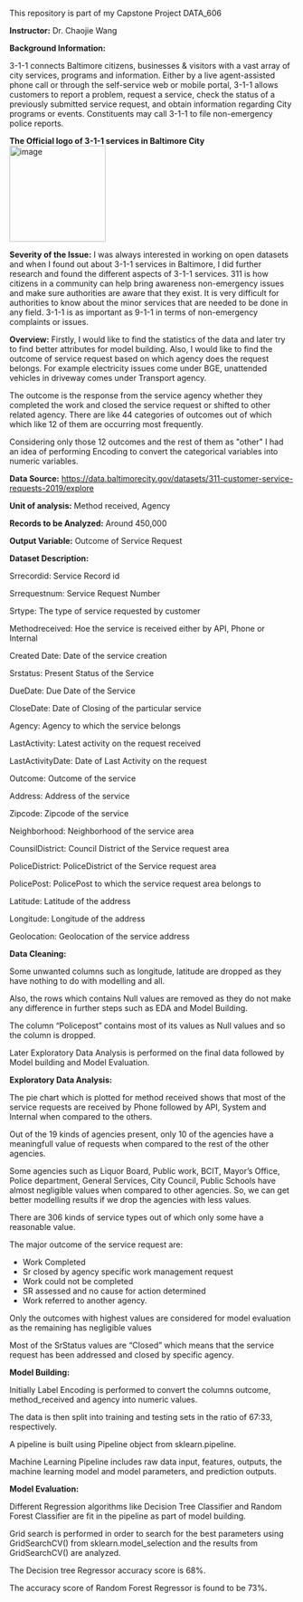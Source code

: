 This repository is part of my Capstone Project DATA_606 

**Instructor:** Dr. Chaojie Wang


**Background Information:**

3-1-1 connects Baltimore citizens, businesses & visitors with a vast array of city services, programs and information.  Either by a live agent-assisted phone call or through the self-service web or mobile portal, 3-1-1 allows customers to report a problem, request a service, check the status of a previously submitted service request, and obtain information regarding City programs or events. Constituents may call 3-1-1 to file non-emergency police reports.

**The Official logo of 3-1-1 services in Baltimore City**
<img width="170" alt="image" src="https://user-images.githubusercontent.com/91503635/172508351-4f033f43-de43-4408-9d81-ecbbbe3e1b26.png">



**Severity of the Issue:**
I was always interested in working on open datasets and when I found out about 3-1-1 services in Baltimore, I did further research and found the different aspects of 3-1-1 services. 311 is how citizens in a community can help bring awareness non-emergency issues and make sure authorities are aware that they exist. It is very difficult for authorities to know about the minor services that are needed to be done in any field. 3-1-1 is as important as 9-1-1 in terms of non-emergency complaints or issues. 

**Overview:** 
Firstly, I would like to find the statistics of the data and later try to find better attributes for model building. Also, I would like to find the outcome of service request based on which agency does the request belongs. For example electricity issues come under BGE, unattended vehicles in driveway comes under Transport agency. 

The outcome is the response from the service agency whether they completed the work and closed the service request or shifted to other related agency. There are like 44 categories of outcomes out of which which like 12 of them are occurring most frequently.

Considering only those 12 outcomes and the rest of them as "other" I had an idea of performing Encoding to convert the categorical variables into numeric variables.


**Data Source:** https://data.baltimorecity.gov/datasets/311-customer-service-requests-2019/explore 

**Unit of analysis:** Method received, Agency 

**Records to be Analyzed:** Around 450,000 

**Output Variable:** Outcome of Service Request


**Dataset Description:** 

Srrecordid: Service Record id

Srrequestnum: Service Request Number

Srtype: The type of service requested by customer

Methodreceived: Hoe the service is received either by API, Phone or Internal

Created Date: Date of the service creation

Srstatus: Present Status of the Service

DueDate: Due Date of the Service

CloseDate: Date of Closing of the particular service

Agency: Agency to which the service belongs

LastActivity: Latest activity on the request received

LastActivityDate: Date of Last Activity on the request

Outcome: Outcome of the service

Address: Address of the service

Zipcode: Zipcode of the service

Neighborhood: Neighborhood of the service area

CounsilDistrict: Council District of the Service request area

PoliceDistrict: PoliceDistrict of the Service request area

PolicePost: PolicePost to which the service request area belongs to

Latitude: Latitude of the address

Longitude: Longitude of the address

Geolocation: Geolocation of the service address


**Data Cleaning:** 

Some unwanted columns such as longitude, latitude are dropped as they have nothing to do with modelling and all.

Also, the rows which contains Null values are removed as they do not make any difference in further steps such as EDA and Model Building. 

The column “Policepost” contains most of its values as Null values and so the column is dropped.

Later Exploratory Data Analysis is performed on the final data followed by Model building and Model Evaluation.


**Exploratory Data Analysis:**

The pie chart which is plotted for method received shows that most of the service requests are received by Phone followed by API, System and Internal when compared to the others. 

Out of the 19 kinds of agencies present, only 10 of the agencies have a meaningfull value of requests when compared to the rest of the other agencies.

Some agencies such as Liquor Board, Public work,  BCIT, Mayor’s Office, Police department, General Services, City Council, Public Schools have almost negligible values when compared to other agencies. So, we can get better modelling results if we drop the agencies with less values. 

There are 306 kinds of service types out of which only some have a reasonable value.

The major outcome of the service request are:
- Work Completed
- Sr closed by agency specific work management request
- Work could not be completed
- SR assessed and no cause for action determined
- Work referred to another agency.

Only the outcomes with highest values are considered for model evaluation as the remaining has negligible values 

Most of the SrStatus values are “Closed” which means that the service request has been addressed and closed by specific agency.


**Model Building:**

Initially Label Encoding is performed to convert the columns outcome, method_received and agency into numeric values.

The data is then split into training and testing sets in the ratio of 67:33, respectively. 

A pipeline is built using Pipeline object from sklearn.pipeline. 

Machine Learning Pipeline includes raw data input, features, outputs, the machine learning model and model parameters, and prediction outputs.


**Model Evaluation:**

Different Regression algorithms like Decision Tree Classifier and Random Forest Classifier are fit in the pipeline as part of model building.

Grid search is performed in order to search for the best parameters using GridSearchCV() from sklearn.model_selection and the results from GridSearchCV() are analyzed.

The Decision tree Regressor accuracy score is 68%.

The accuracy score of Random Forest Regressor is found to be 73%. 
